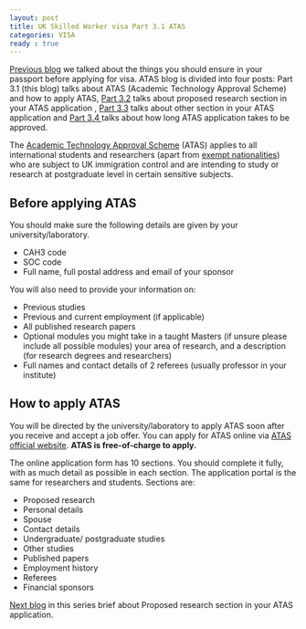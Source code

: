 ```yaml
---
layout: post
title: UK Skilled Worker visa Part 3.1 ATAS
categories: VISA
ready : true
---
```


[Previous blog](skilled-worker-p2-passport) we talked about the things you should ensure in your 
passport before applying for visa. ATAS blog is divided into four posts: Part 3.1 (this blog) talks about 
ATAS (Academic Technology Approval Scheme) and how to apply ATAS, [Part 3.2](skilled-worker-p3-2-atas) talks about 
proposed research section in your ATAS application , [Part 3.3](skilled-worker-p3-3-atas) talks about other section in 
your ATAS application and [Part 3.4 ](skilled-worker-p3-4-atas) talks about how long ATAS application takes to be 
approved.

The [Academic Technology Approval Scheme](https://www.gov.uk/guidance/academic-technology-approval-scheme) 
(ATAS) applies to all international students and researchers (apart from [exempt 
nationalities](https://www.gov.uk/guidance/find-out-if-you-require-an-atas-certificate))
who are subject to UK immigration control and are intending to 
study or research at postgraduate level in certain  sensitive subjects.

## Before applying ATAS

You should make sure the following details are given by your university/laboratory.

* CAH3 code 
* SOC code
* Full name, full postal address and email of your sponsor

You will also need to provide your information on:

* Previous studies
* Previous and current employment (if applicable)
* All published research papers
* Optional modules you might take in a taught Masters (if unsure please include all possible modules)
your area of research, and a description (for research degrees and researchers)
* Full names and contact details of 2 referees (usually professor in your institute)

## How to apply ATAS

You will be directed by the university/laboratory to apply ATAS soon after you 
receive and accept a job offer. You can apply for ATAS online via 
[ATAS official website](https://www.academic-technology-approval.service.gov.uk/sign-in). 
**ATAS is free-of-charge to apply.**

The online application form has 10 sections. You should complete it fully, with as 
much detail as possible in each section. The application portal is the same for 
researchers and students. Sections are:

* Proposed research
* Personal details
* Spouse
* Contact details
* Undergraduate/ postgraduate studies
* Other studies
* Published papers
* Employment history
* Referees
* Financial sponsors

[Next blog](skilled-worker-p3-2-atas) in this series brief about Proposed 
research section in your ATAS application.

